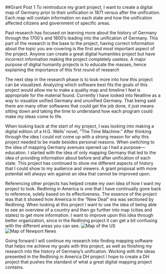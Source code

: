 ##Grant Post 1
To reintroduce my grant project, I want to create a digital map of Germany prior to their unification in 1871 versus after the unification. Each map will contain information on each state and how the unification affected citizens and government of specific areas.

Past research has focused on learning more about the history of Germany through the 1700's and 1800’s leading into the unification of Germany. This part of the research is the base to the project, having correct information about the topic you are covering is the first and most important aspect of the project. Anyone can create a great digital humanities project but have incorrect information making the project completely useless. A major purpose of digital humanity projects is to educate the masses, hence explaining the importance of this first round of research

The next step in the research phase is to look more into how this project can be visualized. Analyzing which software best fits the goals of this project would allow me to make a quality map and timeline I feel is appropriate for the material found. Currently I have looked into Neatline as a way to visualize unified Germany and ununified Germany. That being said there are many other softwares that could get the job done, it just means sitting down and taking the time to understand how each program could make my ideas come to life.

When looking back at the start of my project, I was looking into making a digital edition of a H.G. Wells’ novel, “The Time Machine.” After thinking through the idea I could not come up with a strong reason for why this project needed to be made besides personal reasons. When switching to the idea of mapping Germany avenues opened up I had a purpose— education. I started with the idea of only mapping Germany that led to the idea of providing information about before and after unification of each state. This project has continued to show me different aspects of history that I could show to my audience and viewers. A grant proposal with more potential will always win against an idea that cannot be improved upon.

Referencing other projects has helped create my own idea of how I want my project to look. Redlining in America is one that I have continually gone back to reference, solely based on its effectiveness. The essence of the project was that it showed how America in the “New Deal” era was sectioned by Redlining. When looking at this project I want to use the idea of being able to see an overview of a country and then go further into map (cities and states) to get more information. I want to improve upon this idea through better organization, since in the Redlining project it can get a bit confusing with the different areas you can see. ![Map of the US](https://colin-lowrance.github.io/Colin-Lowrance/images/US-Map.PNG)
![Map of Newport News](https://colin-lowrance.github.io/Colin-Lowrance/images/Map-NN.PNG)

Going forward I will continue my research into finding mapping software that helps me achieve my goals with this project, as well as finishing my research into the history of Germany’s unification. Working with the ideas presented in the Redlining in America DH project I hope to create a DH project that pushes the standard of what a great digital mapping project contains.
